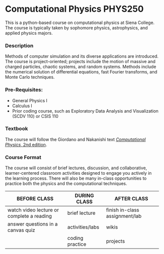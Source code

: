 # Computational Physics PHYS250
This is a python-based course on computational physics at Siena College.  The course is typically taken by sophomore physics, astrophysics, and applied physics majors.

### Description
Methods of computer simulation and its diverse applications are introduced. The course is project-oriented; projects include the motion of massive and charged particles, chaotic systems, and random systems. Methods include the numerical solution of differential equations, fast Fourier transforms, and Monte Carlo techniques.

### Pre-Requisites:
* General Physics I
* Calculus I
* Prior coding course, such as Exploratory Data Analysis and Visualization (SCDV 110) or CSIS 110

### Textbook

The course will follow the Giordano and Nakanishi text <a href="https://www.amazon.com/Computational-Physics-2nd-Nicholas-Giordano/dp/0131469908/ref=sr_1_1?crid=31LQTIQX0BT9E&dib=eyJ2IjoiMSJ9.DSpnoqQkRxfPKnzuDtT8Fw.-uvMcXXQ5tML_bClDktxhosxYzx4E3Lx8nJ9KYlhBdg&dib_tag=se&keywords=giordano+nakanishi&qid=1739722359&sprefix=giordano+nakanishi">*Computational Physics*, 2nd edition</a>.

### Course Format
The course will consist of brief lectures, discussion, and collaborative, learner-centered classroom activities designed to engage you actively in the learning process.  There will also be many in-class opportunities to practice both the physics and the computational techniques.

| BEFORE CLASS |DURING CLASS | AFTER CLASS|
|----|----|----|
|watch video lecture or complete a reading | brief lecture | finish in-class assignment/lab|
|answer questions in a canvas quiz | activities/labs| wikis |
| | coding practice | projects |







